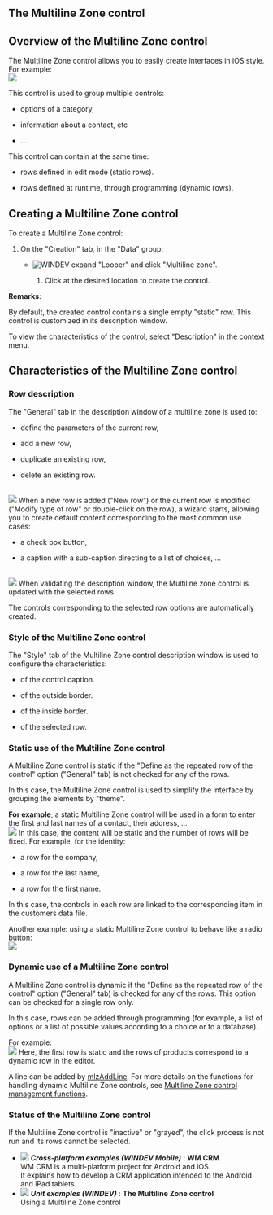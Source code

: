 


## The Multiline Zone control
			



<a name="NOTE1"></a>
<a name="NOTE1_1"></a>


## Overview of the Multiline Zone control
<a name="overview_the_multiline_zone_control_ELTTEXTE000261"></a>
The Multiline Zone control allows you to easily create interfaces in iOS style. For example: <br>![](https://doc.pcsoft.fr/en-US/images/image.awp?langid=3&name=IOS_ZM_Exemple.gif)


This control is used to group multiple controls: 

- options of a category, 

- information about a contact, etc 

- ...




This control can contain at the same time: 

- rows defined in edit mode (static rows). 

- rows defined at runtime, through programming (dynamic rows). 






<a name="NOTE2"></a>
<a name="NOTE2_1"></a>


## Creating a Multiline Zone control
<a name="creating_multiline_zone_control_ELTTEXTE000285"></a>
To create a Multiline Zone control:

1. On the "Creation" tab, in the "Data" group: 

	- ![WINDEV](https://doc.pcsoft.fr/ext/images/us/WD.png) expand "Looper" and click "Multiline zone".

		1. Click at the desired location to create the control.







**Remarks**: 




By default, the created control contains a single empty "static" row. This control is customized in its description window. 

To view the characteristics of the control, select "Description" in the context menu.

<a name="NOTE3"></a>
<a name="NOTE3_1"></a>


## Characteristics of the Multiline Zone control
<a name="characteristics_the_multiline_zone_control_ELTTEXTE000309"></a>


### Row description
<a name="row_description_ELTPARAGRAPHE000094"></a>

The "General" tab in the description window of a multiline zone is used to: 

- define the parameters of the current row,

- add a new row,

- duplicate an existing row,

- delete an existing row. 

<br>![](https://doc.pcsoft.fr/en-US/images/image.awp?langid=3&name=Champ_Zml%20-%20HC%20N%B0001.gif)
When a new row is added ("New row") or the current row is modified ("Modify type of row" or double-click on the row), a wizard starts, allowing you to create default content corresponding to the most common use cases:

- a check box button,

- a caption with a sub-caption directing to a list of choices, ...

<br>![](https://doc.pcsoft.fr/en-US/images/image.awp?langid=3&name=IOS_ZM_Ligne.gif)
When validating the description window, the Multiline zone control is updated with the selected rows. 

The controls corresponding to the selected row options are automatically created. 
<a name="NOTE3_2"></a>


### Style of the Multiline Zone control
<a name="style_the_multiline_zone_control_ELTPARAGRAPHE000140"></a>

The "Style" tab of the Multiline Zone control description window is used to configure the characteristics: 

- of the control caption. 

- of the outside border. 

- of the inside border. 

- of the selected row. 



<a name="NOTE3_3"></a>


### Static use of the Multiline Zone control
<a name="static_use_the_multiline_zone_control_ELTPARAGRAPHE000152"></a>

A Multiline Zone control is static if the "Define as the repeated row of the control" option ("General" tab) is not checked for any of the rows.

In this case, the Multiline Zone control is used to simplify the interface by grouping the elements by "theme". 

**For example**, a static Multiline Zone control will be used in a form to enter the first and last names of a contact, their address, ... <br>![](https://doc.pcsoft.fr/en-US/images/image.awp?langid=3&name=IOS_ZM_Statique.gif)
In this case, the content will be static and the number of rows will be fixed. For example, for the identity: 

- a row for the company,

- a row for the last name,

- a row for the first name. 


In this case, the controls in each row are linked to the corresponding item in the customers data file.  

Another example: using a static Multiline Zone control to behave like a radio button: <br>![](https://doc.pcsoft.fr/en-US/images/image.awp?langid=3&name=IOS_ZM_Selecteur.gif)

<a name="NOTE3_4"></a>


### Dynamic use of a Multiline Zone control
<a name="dynamic_use_multiline_zone_control_ELTPARAGRAPHE000185"></a>

A Multiline Zone control is dynamic if the "Define as the repeated row of the control" option ("General" tab) is checked for any of the rows. This option can be checked for a single row only. 

In this case, rows can be added through programming (for example, a list of options or a list of possible values according to a choice or to a database). 

For example: <br>![](https://doc.pcsoft.fr/en-US/images/image.awp?langid=3&name=IOS_ZM_Dynamique.gif)
Here, the first row is static and the rows of products correspond to a dynamic row in the editor. 

A line can be added by [mlzAddLine](../WDLang1/1000020199.md). For more details on the functions for handling dynamic Multiline Zone controls, see [Multiline Zone control management functions](../WDLang1/1000020215.md). 
<a name="NOTE3_5"></a>


### Status of the Multiline Zone control
<a name="status_the_multiline_zone_control_ELTPARAGRAPHE000210"></a>

If the Multiline Zone control is "inactive" or "grayed", the click process is not run and its rows cannot be selected.


- ![](https://doc.pcsoft.fr/en-US/images/image.awp?langid=3&name=WMCRM.gif) ***Cross-platform examples (WINDEV Mobile)*** : **WM CRM** <br>WM CRM is a multi-platform project for Android and iOS.<br>It explains how to develop a CRM application intended to the Android and iPad tablets.
- ![](https://doc.pcsoft.fr/en-US/images/image.awp?langid=3&name=TheMultilineZonecontrol.gif) ***Unit examples (WINDEV)*** : **The Multiline Zone control** <br>Using a Multiline Zone control


